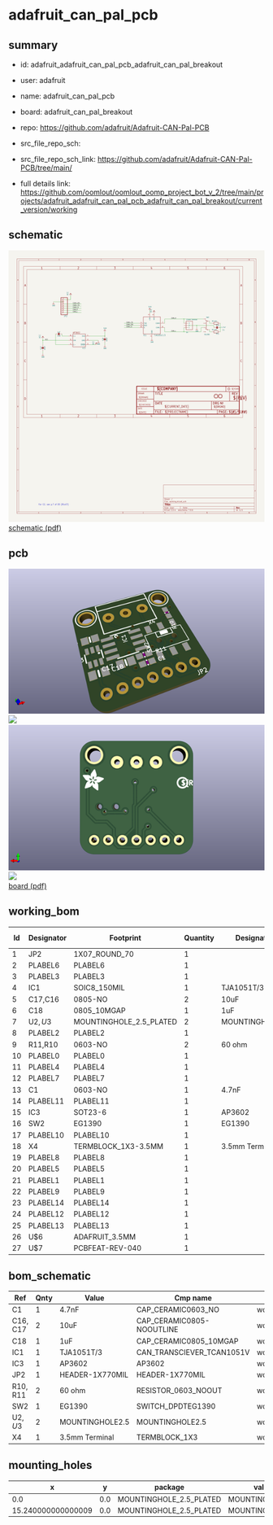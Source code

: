 # adafruit_can_pal_pcb
 
## summary 
* id: adafruit_adafruit_can_pal_pcb_adafruit_can_pal_breakout
* user: adafruit
* name: adafruit_can_pal_pcb
* board: adafruit_can_pal_breakout
* repo: https://github.com/adafruit/Adafruit-CAN-Pal-PCB



* src_file_repo_sch: 
* src_file_repo_sch_link: https://github.com/adafruit/Adafruit-CAN-Pal-PCB/tree/main/
* full details link: https://github.com/oomlout/oomlout_oomp_project_bot_v_2/tree/main/projects/adafruit_adafruit_can_pal_pcb_adafruit_can_pal_breakout/current_version/working  

## schematic  
![](working_schematic_600.png)  
[schematic (pdf)](working_schematic.pdf)  

## pcb  
![](working_3d_600.png) 
![](working_3d_front_600.png)  
![](working_3d_back_600.png)  
![](working_600.png)  
[board (pdf)](working.pdf)  

## working_bom
| Id | Designator | Footprint | Quantity | Designation | Supplier and ref |  | None | 
| --- | --- | --- | --- | --- | --- | --- | --- | 
| 1 | JP2 | 1X07_ROUND_70 | 1 |  |  |  | [''] | 
| 2 | PLABEL6 | PLABEL6 | 1 |  |  |  | [''] | 
| 3 | PLABEL3 | PLABEL3 | 1 |  |  |  | [''] | 
| 4 | IC1 | SOIC8_150MIL | 1 | TJA1051T/3 |  |  | [''] | 
| 5 | C17,C16 | 0805-NO | 2 | 10uF |  |  | [''] | 
| 6 | C18 | 0805_10MGAP | 1 | 1uF |  |  | [''] | 
| 7 | U$2,U$3 | MOUNTINGHOLE_2.5_PLATED | 2 | MOUNTINGHOLE2.5 |  |  | [''] | 
| 8 | PLABEL2 | PLABEL2 | 1 |  |  |  | [''] | 
| 9 | R11,R10 | 0603-NO | 2 | 60 ohm |  |  | [''] | 
| 10 | PLABEL0 | PLABEL0 | 1 |  |  |  | [''] | 
| 11 | PLABEL4 | PLABEL4 | 1 |  |  |  | [''] | 
| 12 | PLABEL7 | PLABEL7 | 1 |  |  |  | [''] | 
| 13 | C1 | 0603-NO | 1 | 4.7nF |  |  | [''] | 
| 14 | PLABEL11 | PLABEL11 | 1 |  |  |  | [''] | 
| 15 | IC3 | SOT23-6 | 1 | AP3602 |  |  | [''] | 
| 16 | SW2 | EG1390 | 1 | EG1390 |  |  | [''] | 
| 17 | PLABEL10 | PLABEL10 | 1 |  |  |  | [''] | 
| 18 | X4 | TERMBLOCK_1X3-3.5MM | 1 | 3.5mm Terminal |  |  | [''] | 
| 19 | PLABEL8 | PLABEL8 | 1 |  |  |  | [''] | 
| 20 | PLABEL5 | PLABEL5 | 1 |  |  |  | [''] | 
| 21 | PLABEL1 | PLABEL1 | 1 |  |  |  | [''] | 
| 22 | PLABEL9 | PLABEL9 | 1 |  |  |  | [''] | 
| 23 | PLABEL14 | PLABEL14 | 1 |  |  |  | [''] | 
| 24 | PLABEL12 | PLABEL12 | 1 |  |  |  | [''] | 
| 25 | PLABEL13 | PLABEL13 | 1 |  |  |  | [''] | 
| 26 | U$6 | ADAFRUIT_3.5MM | 1 |  |  |  | [''] | 
| 27 | U$7 | PCBFEAT-REV-040 | 1 |  |  |  | [''] | 


## bom_schematic
| Ref | Qnty | Value | Cmp name | Footprint | Description | Vendor | DNP | 
| --- | --- | --- | --- | --- | --- | --- | --- | 
| C1 | 1 | 4.7nF | CAP_CERAMIC0603_NO | working:0603-NO |  |  |  | 
| C16, C17 | 2 | 10uF | CAP_CERAMIC0805-NOOUTLINE | working:0805-NO |  |  |  | 
| C18 | 1 | 1uF | CAP_CERAMIC0805_10MGAP | working:0805_10MGAP |  |  |  | 
| IC1 | 1 | TJA1051T/3 | CAN_TRANSCIEVER_TCAN1051V | working:SOIC8_150MIL |  |  |  | 
| IC3 | 1 | AP3602 | AP3602 | working:SOT23-6 |  |  |  | 
| JP2 | 1 | HEADER-1X770MIL | HEADER-1X770MIL | working:1X07_ROUND_70 |  |  |  | 
| R10, R11 | 2 | 60 ohm | RESISTOR_0603_NOOUT | working:0603-NO |  |  |  | 
| SW2 | 1 | EG1390 | SWITCH_DPDTEG1390 | working:EG1390 |  |  |  | 
| U$2, U$3 | 2 | MOUNTINGHOLE2.5 | MOUNTINGHOLE2.5 | working:MOUNTINGHOLE_2.5_PLATED |  |  |  | 
| X4 | 1 | 3.5mm Terminal | TERMBLOCK_1X3 | working:TERMBLOCK_1X3-3.5MM |  |  |  | 


## mounting_holes
| x | y | package | value | ref | size | 
| --- | --- | --- | --- | --- | --- | 
| 0.0 | 0.0 | MOUNTINGHOLE_2.5_PLATED | MOUNTINGHOLE2.5 | U$2 | m3 | 
| 15.240000000000009 | 0.0 | MOUNTINGHOLE_2.5_PLATED | MOUNTINGHOLE2.5 | U$3 | m3 | 


